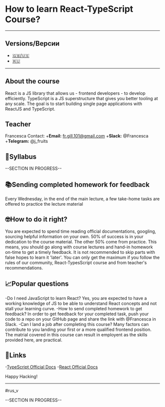 # How to learn React-TypeScript Course?
-------------------
## Versions/Версии
- [🇬🇧/🇺🇸](#eng_v)
- [🇷🇺](#rus_v)
-------------------
## About the course
React is a JS library that allows us - frontend developers - to develop efficiently. TypeScript is a JS superstructure that gives you better tooling at any scale. The goal is to start building single page applications with ReactJS and TypeScript.

## Teacher
Francesca
  Contact:
  +**Email:**   fr.gill.101@gmail.com
  +**Slack:**   @Francesca
  +**Telegram:**   @j_fruits

## 📝Syllabus 

--SECTION IN PROGRESS--

## 📚Sending completed homework for feedback
Every Wednesday, in the end of the main lecture, a few take-home tasks are offered to practice the lecture material

## 🤓How to do it right?
You are expected to spend time reading official documentations, googling, sourcing helpful information on your own. 50% of success is in your dedication to the course material. The other 50% come from practice. This means, you should go along with course lectures and hand-in homework on-time to get a timely feedback. It is not recommended to skip parts with false hopes to learn it 'later'. You can only get the maximum if you follow the rules of our community, React-TypesScript course and from teacher's recommendations.

## 📈Popular questions
-Do I need JavaScript to learn React?
  Yes, you are expected to have a working knowledge of JS to be able to understand React concepts and not stall your learning curve.
-How to send completed homework to get feedback?
  In order to get feedback for your completed task, push your code to a repo on your GitHub page and share the link with @Francesca in Slack.
-Can I land a job after completing this course?
  Many factors can contribute to you landing your first or a more qualified frontend position. The matrial covered in this course can result in employent     as the skills provided here, are practical.

## 🔗Links
-[TypeScript Official Docs](https://www.typescriptlang.org/)
-[React Official Docs](https://reactjs.org/)

Happy Hacking!


-----
#rus_v

--SECTION IN PROGRESS--
